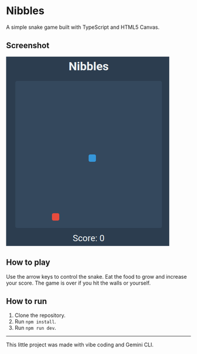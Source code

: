 # Nibbles

A simple snake game built with TypeScript and HTML5 Canvas.

## Screenshot

![Screenshot of the game](screenshot.png)

## How to play

Use the arrow keys to control the snake. Eat the food to grow and increase your score. The game is over if you hit the walls or yourself.

## How to run

1. Clone the repository.
2. Run `npm install`.
3. Run `npm run dev`.

---

This little project was made with vibe coding and Gemini CLI.
